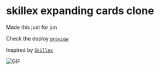 # skillex expanding cards clone

Made this just for jun

Check the deploy [`preview`](https://expanding-cards.walisontsx.com//)

Inspired by [`Skillex`](https://skillex.webflow.io/)

![GIF](https://github.com/Wtheodoro/expanding-cards-ui/blob/main/public/gifs/2022-11-18%2015.35.51.gif)
